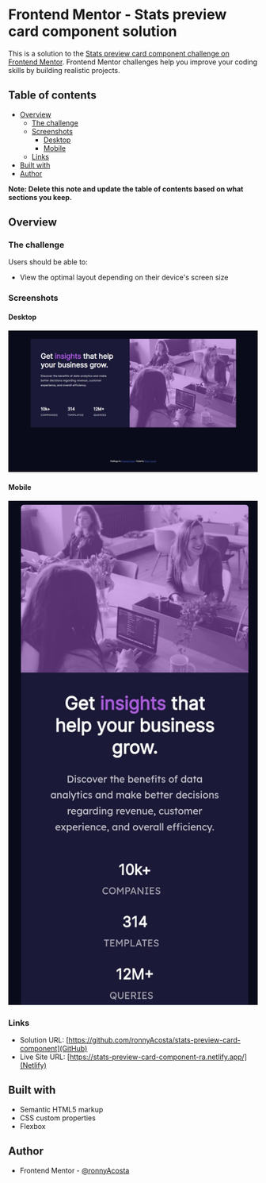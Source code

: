 # Frontend Mentor - Stats preview card component solution

This is a solution to the [Stats preview card component challenge on Frontend Mentor](https://www.frontendmentor.io/challenges/stats-preview-card-component-8JqbgoU62). Frontend Mentor challenges help you improve your coding skills by building realistic projects. 

## Table of contents

- [Overview](#overview)
  - [The challenge](#the-challenge)
  - [Screenshots](#screenshots)
    - [Desktop](#desktop)
    - [Mobile](#mobile)
  - [Links](#links)
- [Built with](#built-with)
- [Author](#author)

**Note: Delete this note and update the table of contents based on what sections you keep.**

## Overview

### The challenge

Users should be able to:

- View the optimal layout depending on their device's screen size

### Screenshots

#### Desktop
![](./screenshot-desktop.jpg)

#### Mobile
![](./screenshot-mobile.jpeg)

### Links

- Solution URL: [https://github.com/ronnyAcosta/stats-preview-card-component](GitHub)
- Live Site URL: [https://stats-preview-card-component-ra.netlify.app/](Netlify)

## Built with

- Semantic HTML5 markup
- CSS custom properties
- Flexbox

## Author

- Frontend Mentor - [@ronnyAcosta](https://www.frontendmentor.io/profile/ronnyAcosta)